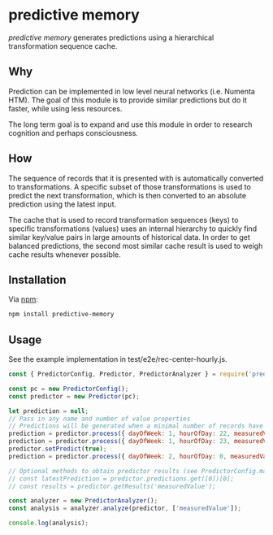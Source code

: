 # predictive memory

_predictive memory_ generates predictions using a hierarchical transformation sequence cache.

## Why

Prediction can be implemented in low level neural networks (i.e. Numenta HTM). The goal of this module is to provide similar predictions but do it faster, while using less resources.

The long term goal is to expand and use this module in order to research cognition and perhaps consciousness.

## How

The sequence of records that it is presented with is automatically converted to transformations. A specific subset of those transformations is used to predict the next transformation, which is then converted to an absolute prediction using the latest input.

The cache that is used to record transformation sequences (keys) to specific transformations (values) uses an internal hierarchy to quickly find similar key/value pairs in large amounts of historical data. In order to get balanced predictions, the second most similar cache result is used to weigh cache results whenever possible.

## Installation

Via [npm](https://www.npmjs.com/):

```bash
npm install predictive-memory
```

## Usage

See the example implementation in test/e2e/rec-center-hourly.js.

```js
const { PredictorConfig, Predictor, PredictorAnalyzer } = require('predictive-memory');

const pc = new PredictorConfig();
const predictor = new Predictor(pc);

let prediction = null;
// Pass in any name and number of value properties
// Predictions will be generated when a minimal number of records have been processed
prediction = predictor.process({ dayOfWeek: 1, hourOfDay: 22, measuredValue: 5.5 });
prediction = predictor.process({ dayOfWeek: 1, hourOfDay: 23, measuredValue: 6.5 });
predictor.setPredict(true);
prediction = predictor.process({ dayOfWeek: 2, hourOfDay: 0, measuredValue: 1.5 });

// Optional methods to obtain predictor results (see PredictorConfig.maxPredictionHistorySize)
// const latestPrediction = predictor.predictions.get([0])[0];
// const results = predictor.getResults('measuredValue');

const analyzer = new PredictorAnalyzer();
const analysis = analyzer.analyze(predictor, ['measuredValue']);

console.log(analysis);
```
